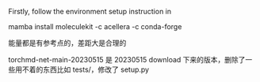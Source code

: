 Firstly, follow the environment setup instruction in

mamba install moleculekit -c acellera -c conda-forge

能量都是有参考点的，差距大是合理的

torchmd-net-main-20230515 是 20230515 download 下来的版本，删除了一些用不着的东西比如 tests/，修改了 setup.py
